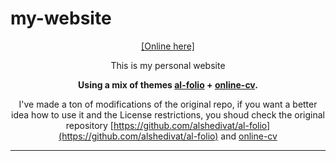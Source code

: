 # my-website

<div align="center">

[[Online here]](https://dacasals.github.io/)

This is my personal website

**Using a mix of themes [al-folio](https://github.com/alshedivat/al-folio) + [online-cv](https://github.com/sharu725/online-cv).**

I've made a ton of modifications of the original repo, if you want a better idea how to use it and the License restrictions, you shoud check the original repository [https://github.com/alshedivat/al-folio](https://github.com/alshedivat/al-folio) and [online-cv](https://github.com/sharu725/online-cv)

---